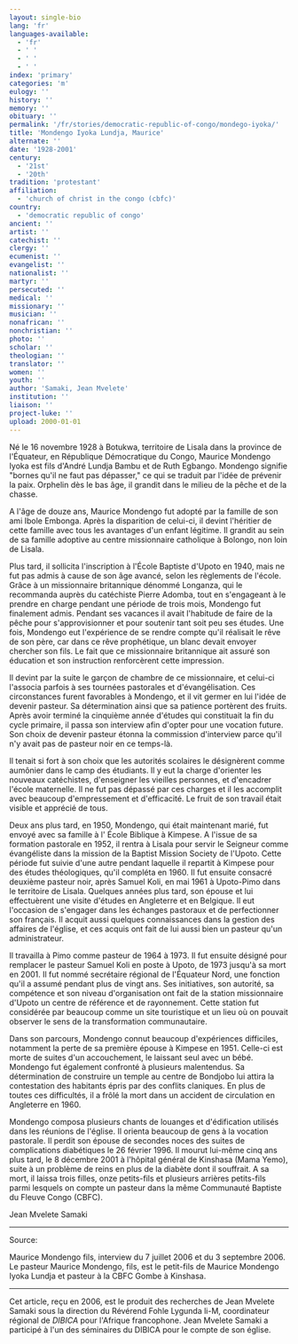 ```yaml
---
layout: single-bio
lang: 'fr'
languages-available:
  - 'fr'
  - ' '
  - ' '
  - ' '
index: 'primary'
categories: 'm'
eulogy: ''
history: ''
memory: ''
obituary: ''
permalink: '/fr/stories/democratic-republic-of-congo/mondego-iyoka/'
title: 'Mondengo Iyoka Lundja, Maurice'
alternate: ''
date: '1928-2001'
century:
  - '21st'
  - '20th'
tradition: 'protestant'
affiliation:
  - 'church of christ in the congo (cbfc)'
country:
  - 'democratic republic of congo'
ancient: ''
artist: ''
catechist: ''
clergy: ''
ecumenist: ''
evangelist: ''
nationalist: ''
martyr: ''
persecuted: ''
medical: ''
missionary: ''
musician: ''
nonafrican: ''
nonchristian: ''
photo: ''
scholar: ''
theologian: ''
translator: ''
women: ''
youth: ''
author: 'Samaki, Jean Mvelete'
institution: ''
liaison: ''
project-luke: ''
upload: 2000-01-01
---
```



Né le 16 novembre 1928 à Botukwa, territoire de Lisala dans la province de l'Équateur, en République Démocratique du Congo, Maurice Mondengo Iyoka est fils d'André Lundja Bambu et de Ruth Egbango. Mondengo signifie "bornes qu'il ne faut pas dépasser," ce qui se traduit par l'idée de prévenir la paix. Orphelin dès le bas âge, il grandit dans le milieu de la pêche et de la chasse.

A l'âge de douze ans, Maurice Mondengo fut adopté par la famille de son ami Ibole Embonga. Après la disparition de celui-ci, il devint l'héritier de cette famille avec tous les avantages d'un enfant légitime. Il grandit au sein de sa famille adoptive au centre missionnaire catholique à Bolongo, non loin de Lisala.

Plus tard, il sollicita l'inscription à l'École Baptiste d'Upoto en 1940, mais ne fut pas admis à cause de son âge avancé, selon les règlements de l'école. Grâce à un missionnaire britannique dénommé Longanza, qui le recommanda auprès du catéchiste Pierre Adomba, tout en s'engageant à le prendre en charge pendant une période de trois mois, Mondengo fut finalement admis. Pendant ses vacances il avait l'habitude de faire de la pêche pour s'approvisionner et pour soutenir tant soit peu ses études. Une fois, Mondengo eut l'expérience de se rendre compte qu'il réalisait le rêve de son père, car dans ce rêve prophétique, un blanc devait envoyer chercher son fils. Le fait que ce missionnaire britannique ait assuré son éducation et son instruction renforcèrent cette impression.

Il devint par la suite le garçon de chambre de ce missionnaire, et celui-ci l'associa parfois à ses tournées pastorales et d'évangélisation. Ces circonstances furent favorables à Mondengo, et il vit germer en lui l'idée de devenir pasteur. Sa détermination ainsi que sa patience portèrent des fruits. Après avoir terminé la cinquième année d'études qui constituait la fin du cycle primaire, il passa son interview afin d'opter pour une vocation future. Son choix de devenir pasteur étonna la commission d'interview parce qu'il n'y avait pas de pasteur noir en ce temps-là.

Il tenait si fort à son choix que les autorités scolaires le désignèrent comme aumônier dans le camp des étudiants. Il y eut la charge d'orienter les nouveaux catéchistes, d'enseigner les vieilles personnes, et d'encadrer l'école maternelle. Il ne fut pas dépassé par ces charges et il les accomplit avec beaucoup d'empressement et d'efficacité. Le fruit de son travail était visible et apprécié de tous.

Deux ans plus tard, en 1950, Mondengo, qui était maintenant marié, fut envoyé avec sa famille à l' École Biblique à Kimpese. A l'issue de sa formation pastorale en 1952, il rentra à Lisala pour servir le Seigneur comme évangéliste dans la mission de la Baptist Mission Society de l'Upoto. Cette période fut suivie d'une autre pendant laquelle il repartit à Kimpese pour des études théologiques, qu'il compléta en 1960. Il fut ensuite consacré deuxième pasteur noir, après Samuel Koli, en mai 1961 à Upoto-Pimo dans le territoire de Lisala. Quelques années plus tard, son épouse et lui effectuèrent une visite d'études en Angleterre et en Belgique. Il eut l'occasion de s'engager dans les échanges pastoraux et de perfectionner son français. Il acquit aussi quelques connaissances dans la gestion des affaires de l'église, et ces acquis ont fait de lui aussi bien un pasteur qu'un administrateur.

Il travailla à Pimo comme pasteur de 1964 à 1973. Il fut ensuite désigné pour remplacer le pasteur Samuel Koli en poste à Upoto, de 1973 jusqu'à sa mort en 2001. Il fut nommé secrétaire régional de l'Équateur Nord, une fonction qu'il a assumé pendant plus de vingt ans. Ses initiatives, son autorité, sa compétence et son niveau d'organisation ont fait de la station missionnaire d'Upoto un centre de référence et de rayonnement. Cette station fut considérée par beaucoup comme un site touristique et un lieu où on pouvait observer le sens de la transformation communautaire.

Dans son parcours, Mondengo  connut beaucoup d'expériences difficiles, notamment la perte de sa première épouse à Kimpese en 1951. Celle-ci est morte de suites d'un accouchement, le laissant seul avec un bébé. Mondengo fut également confronté à plusieurs malentendus. Sa détermination de construire un temple au centre de Bondjobo lui attira la contestation des habitants épris par des conflits claniques. En plus de toutes ces difficultés, il a frôlé la mort dans un accident de circulation en Angleterre en 1960.

Mondengo composa plusieurs chants de louanges et d'édification utilisés dans les réunions de l'église. Il orienta beaucoup de gens à la vocation pastorale. Il perdit son épouse de secondes noces des suites de complications diabétiques le 26 février 1996. Il mourut lui-même cinq ans plus tard, le 8 décembre 2001 à l'hôpital général de Kinshasa (Mama Yemo), suite à un problème de reins en plus de la diabète dont il souffrait. A sa mort, il laissa trois filles, onze petits-fils et plusieurs arrières petits-fils parmi lesquels on compte un pasteur dans la même Communauté Baptiste du Fleuve Congo (CBFC).

Jean Mvelete Samaki

---

Source:

Maurice Mondengo fils, interview du 7 juillet 2006 et du 3 septembre 2006. Le pasteur Maurice Mondengo, fils, est le petit-fils de Maurice Mondengo Iyoka Lundja et pasteur à la CBFC Gombe à Kinshasa.

---

Cet article, reçu en 2006, est le produit des recherches  de Jean Mvelete Samaki sous la direction du Révérend Fohle Lygunda li-M, coordinateur régional de *DIBICA* pour l'Afrique francophone. Jean Mvelete Samaki a participé à l'un des séminaires du DIBICA pour le compte de son église.